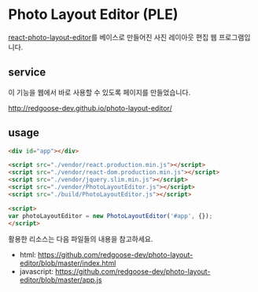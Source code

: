 # Photo Layout Editor (PLE)

[react-photo-layout-editor](https://github.com/redgoose-dev/react-photo-layout-editor)를 베이스로 만들어진 사진 레이아웃 편집 웹 프로그램입니다.


## service

이 기능을 웹에서 바로 사용할 수 있도록 페이지를 만들었습니다.

http://redgoose-dev.github.io/photo-layout-editor/


## usage

```html
<div id="app"></div>

<script src="./vendor/react.production.min.js"></script>
<script src="./vendor/react-dom.production.min.js"></script>
<script src="./vendor/jquery.slim.min.js"></script>
<script src="./vendor/PhotoLayoutEditor.js"></script>
<script src="./build/PhotoLayoutEditor.js"></script>

<script>
var photoLayoutEditor = new PhotoLayoutEditor('#app', {});
</script>
```

활용한 리소스는 다음 파일들의 내용을 참고하세요.

- html: https://github.com/redgoose-dev/photo-layout-editor/blob/master/index.html
- javascript: https://github.com/redgoose-dev/photo-layout-editor/blob/master/app.js
